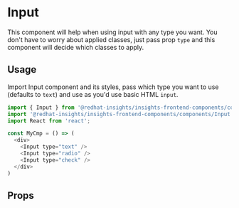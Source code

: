 # Input

This component will help when using input with any type you want. You don't have to worry about applied classes, just 
pass prop `type` and this component will decide which classes to apply.

## Usage

Import Input component and its styles, pass which type you want to use (defaults to `text`) and use as you'd use basic
HTML `input`.

```javascript
import { Input } from '@redhat-insights/insights-frontend-components/components/Input';
import '@redhat-insights/insights-frontend-components/components/Input.css'
import React from 'react';

const MyCmp = () => (
  <div>
    <Input type="text" />
    <Input type="radio" />
    <Input type="check" />
  </div>
)

```

## Props